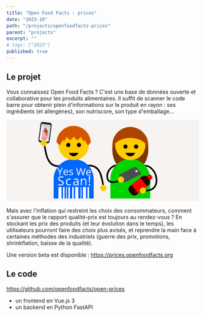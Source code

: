 ```yaml
---
title: "Open Food Facts : prices"
date: "2023-10"
path: "/projects/openfoodfacts-prices"
parent: "projects"
excerpt: ""
# tags: ["2023"]
published: true
---
```


## Le projet

Vous connaissez Open Food Facts ? C'est une base de données ouverte et collaborative pour les produits alimentaires. Il suffit de scanner le code barre pour obtenir plein d'informations sur le produit en rayon : ses ingrédients (et allergènes), son nutriscore, son type d'emballage...

![OpenFoodFacts](../../images/project-openfoodfacts-prices.png)

Mais avec l'inflation qui restreint les choix des consommateurs, comment s'assurer que le rapport qualité-prix est toujours au rendez-vous ? En stockant les prix des produits (et leur évolution dans le temps), les utilisateurs pourront faire des choix plus avisés, et reprendre la main face à certaines méthodes des industriels (guerre des prix, promotions, shrinkflation, baisse de la qualité).

Une version beta est disponible : https://prices.openfoodfacts.org

## Le code

https://github.com/openfoodfacts/open-prices

- un frontend en Vue.js 3
- un backend en Python FastAPI
